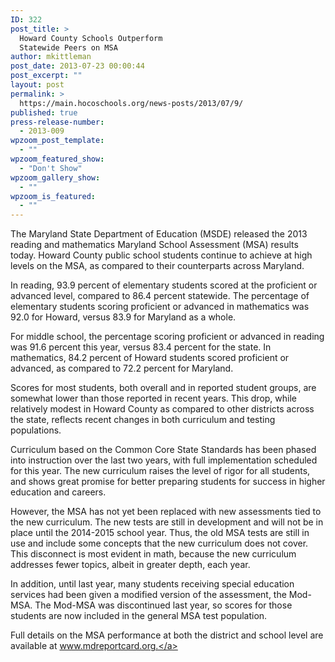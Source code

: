 ```yaml
---
ID: 322
post_title: >
  Howard County Schools Outperform
  Statewide Peers on MSA
author: mkittleman
post_date: 2013-07-23 00:00:44
post_excerpt: ""
layout: post
permalink: >
  https://main.hocoschools.org/news-posts/2013/07/9/
published: true
press-release-number:
  - 2013-009
wpzoom_post_template:
  - ""
wpzoom_featured_show:
  - "Don't Show"
wpzoom_gallery_show:
  - ""
wpzoom_is_featured:
  - ""
---
```

The Maryland State Department of Education (MSDE) released the 2013 reading and mathematics Maryland School Assessment (MSA) results today. Howard County public school students continue to achieve at high levels on the MSA, as compared to their counterparts across Maryland.

In reading, 93.9 percent of elementary students scored at the proficient or advanced level, compared to 86.4 percent statewide. The percentage of elementary students scoring proficient or advanced in mathematics was 92.0 for Howard, versus 83.9 for Maryland as a whole.

For middle school, the percentage scoring proficient or advanced in reading was 91.6 percent this year, versus 83.4 percent for the state. In mathematics, 84.2 percent of Howard students scored proficient or advanced, as compared to 72.2 percent for Maryland.

Scores for most students, both overall and in reported student groups, are somewhat lower than those reported in recent years. This drop, while relatively modest in Howard County as compared to other districts across the state, reflects recent changes in both curriculum and testing populations.

Curriculum based on the Common Core State Standards has been phased into instruction over the last two years, with full implementation scheduled for this year. The new curriculum raises the level of rigor for all students, and shows great promise for better preparing students for success in higher education and careers.

However, the MSA has not yet been replaced with new assessments tied to the new curriculum. The new tests are still in development and will not be in place until the 2014-2015 school year. Thus, the old MSA tests are still in use and include some concepts that the new curriculum does not cover. This disconnect is most evident in math, because the new curriculum addresses fewer topics, albeit in greater depth, each year.

In addition, until last year, many students receiving special education services had been given a modified version of the assessment, the Mod-MSA. The Mod-MSA was discontinued last year, so scores for those students are now included in the general MSA test population.

Full details on the MSA performance at both the district and school level are available at <a href="http://www.mdreportcard.org/" target="_blank">www.mdreportcard.org.</a>